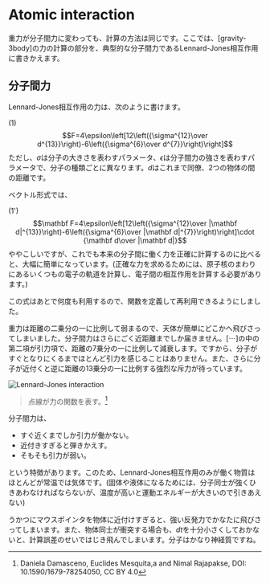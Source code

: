# Atomic interaction

重力が分子間力に変わっても、計算の方法は同じです。ここでは、[gravity-3body]の力の計算の部分を、典型的な分子間力であるLennard-Jones相互作用に書きかえます。

## 分子間力

Lennard-Jones相互作用の力は、次のように書けます。

(1)$$F=4\epsilon\left[12\left({\sigma^{12}\over d^{13}}\right)-6\left({\sigma^{6}\over d^{7}}\right)\right]$$
ただし、$\sigma$は分子の大きさを表わすパラメータ、$\epsilon$は分子間力の強さを表わすパラメータで、分子の種類ごとに異なります。$d$はこれまで同僚、2つの物体の間の距離です。

ベクトル形式では、

(1')$$\mathbf F=4\epsilon\left[12\left({\sigma^{12}\over |\mathbf d|^{13}}\right)-6\left({\sigma^{6}\over |\mathbf d|^{7}}\right)\right]\cdot {\mathbf d\over |\mathbf d|}$$
ややこしいですが、これでも本来の分子間に働く力を正確に計算するのに比べると、大幅に簡単になっています。(正確な力を求めるためには、原子核のまわりにあるいくつもの電子の軌道を計算し、電子間の相互作用を計算する必要があります。)

この式はあとで何度も利用するので、関数を定義して再利用できるようにしました。

重力は距離の二乗分の一に比例して弱まるので、天体が簡単にどこかへ飛びさってしまいました。分子間力はさらにごく近距離までしか届きません。$[\cdots ]$の中の第二項が引力項で、距離の7乗分の一に比例して減衰します。ですから、分子がすぐとなりにくるまでほとんど引力を感じることはありません。また、さらに分子が近付くと逆に距離の13乗分の一に比例する強烈な斥力が待っています。

![Lennard-Jones interaction](https://www.researchgate.net/publication/320551421/figure/fig1/AS:578243078967296@1514875301337/Lennard-Jones-potential-Ur-and-internal-force-Fr_W640.jpg)

> 点線が力の関数を表す。[^1]

分子間力は、
* すぐ近くまでしか引力が働かない。
* 近付きすぎると弾きかえす。
* そもそも引力が弱い。

という特徴があります。このため、Lennard-Jones相互作用のみが働く物質はほとんどが常温では気体です。(固体や液体になるためには、分子同士が強くひきあわなければならないが、温度が高いと運動エネルギーが大きいので引きあえない)

うかつにマウスポインタを物体に近付けすぎると、強い反発力でかなたに飛びさってしまいます。また、物体同士が衝突する場合も、$dt$を十分小さくしておかないと、計算誤差のせいではじき飛んでしまいます。分子はかなり神経質ですね。

[^1]: Daniela Damasceno, Euclides Mesquita,a and Nimal Rajapakse, DOI: 10.1590/1679-78254050, CC BY 4.0
